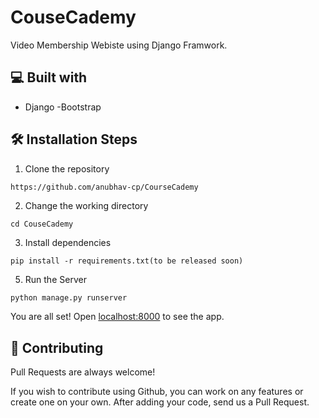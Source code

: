 # CouseCademy

Video Membership Webiste using Django Framwork.


## 💻 Built with
- Django
-Bootstrap

## 🛠️ Installation Steps

1. Clone the repository
```
https://github.com/anubhav-cp/CourseCademy
```


2. Change the working directory
```
cd CouseCademy
```

3. Install dependencies
```
pip install -r requirements.txt(to be released soon)
```

5. Run the Server
```python
python manage.py runserver
```
You are all set! Open [localhost:8000](http://localhost:8000/) to see the app.

## 🍰 Contributing

Pull Requests are always welcome! 

If you wish to contribute using Github, you can work on any features or create one on your own. After adding your code, send us a Pull Request.

